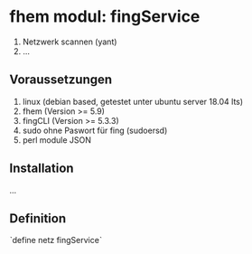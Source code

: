 # fhem modul: fingService

1. Netzwerk scannen (yant)
2. ...

## Voraussetzungen

1. linux (debian based, getestet unter ubuntu server 18.04 lts)
2. fhem (Version >= 5.9)
3. fingCLI (Version >= 5.3.3)
4. sudo ohne Paswort für fing (sudoersd)
5. perl module JSON

## Installation

...

## Definition

ˋdefine netz fingServiceˋ
